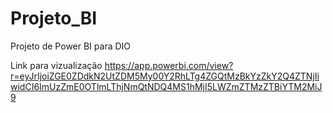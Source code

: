 # Projeto_BI
Projeto de Power BI para DIO

Link para vizualização
https://app.powerbi.com/view?r=eyJrIjoiZGE0ZDdkN2UtZDM5My00Y2RhLTg4ZGQtMzBkYzZkY2Q4ZTNjIiwidCI6ImUzZmE0OTlmLThjNmQtNDQ4MS1hMjI5LWZmZTMzZTBiYTM2MiJ9
